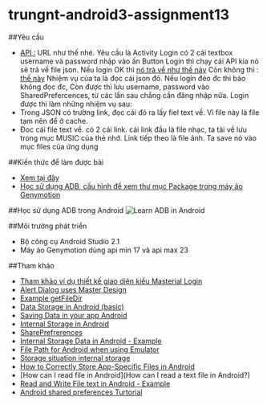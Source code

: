 # trungnt-android3-assignment13

##Yêu cầu
+ [API :](http://g-service.herokuapp.com/api/techkids/login?username=android%40hungdepzai.techkids.vn&password=123456)
URL như thế nhé.
Yêu cầu là Activity Login có 2 cái textbox username và password nhập vào ấn Button Login thì chạy cái API kia nó sẽ trả về file json. Nếu login OK thì [nó trả về như thế này](http://g-service.herokuapp.com/api/techkids/login?username=android%40hungdepzai.techkids.vn&password=123456)
Còn không thì : [thế này](http://g-service.herokuapp.com/api/techkids/login?username=admin&password=12342)
Nhiệm vụ của ta là đọc cái json đó. Nếu login đéo đc thì báo không đọc đc, Còn được thì lưu username, password vào SharedPrefercences, từ các lần sau chẳng cần đăng nhập nữa. Login được thì làm những nhiệm vụ sau:
+ Trong JSON có trường link, đọc cái đó ra lấy fiel text về. Vì file này là file tạm nên để ở cache.
+ Đoc cái file text về. có 2 cái link. cái link đầu là file nhạc, ta tải về lưu trong mục MUSIC của thẻ nhớ. Link tiếp theo là file ảnh. Ta save nó vào mục files của ứng dụng

##Kiến thức để làm được bài
+ [Xem tại đây](https://github.com/trantrungnt/LearnStorargeData)
+ [Học sử dụng ADB, cấu hình để xem thư mục Package trong máy ảo Genymotion](https://youtu.be/-Gcm6Zzauh8)

##Học sử dụng ADB trong Android
![Learn ADB in Android](http://i477.photobucket.com/albums/rr132/trungepu/android%20debug%20bridge_zpsxajb4vkl.jpg)


##Môi trường phát triển
+ Bộ công cụ Android Studio 2.1
+ Máy ảo Genymotion dùng api min 17 và api max 23

##Tham khảo
+ [Tham khảo ví dụ thiết kế giao diện kiểu Masterial Login](sourcey.com/beautiful-android-login-and-signup-screens-with-material-design/)
+ [Alert Dialog uses Master Design](http://www.androidmaterial.info/2016/01/android-alertdialog-example-tutorial-in-material-design/)
+ [Example getFileDir](http://www.programcreek.com/java-api-examples/index.php?class=android.content.Context&method=getFilesDir)
+ [Data Storage in Android (basic)](https://developer.android.com/training/basics/data-storage/files.html)
+ [Saving Data in your app Android](http://blog.cindypotvin.com/saving-data-to-a-file-in-your-android-application/)
+ [Internal Storage in Android](http://www.tutorialspoint.com/android/android_internal_storage.htm)
+ [SharePrefrerences](https://developer.android.com/guide/topics/data/data-storage.html)
+ [Internal Storage Data in Android - Example](http://www.journaldev.com/9383/android-internal-storage-example-tutorial)
+ [File Path for Android when using Emulator](stackoverflow.com/questions/10703619/file-path-for-android-when-using-emulator)
+ [Storage situation internal storage](https://commonsware.com/blog/2014/04/07/storage-situation-internal-storage.html)
+ [How to Correctly Store App-Specific Files in Android](http://www.grokkingandroid.com/how-to-correctly-store-app-specific-files-in-android/)
+ [How can I read file in Android](How can I read a text file in Android?)
+ [Read and Write File text in Android - Example](http://www.androidinterview.com/android-internal-storage-read-and-write-text-file-example/)
+ [Android shared preferences Turtorial](http://www.tutorialspoint.com/android/android_shared_preferences.htm)
